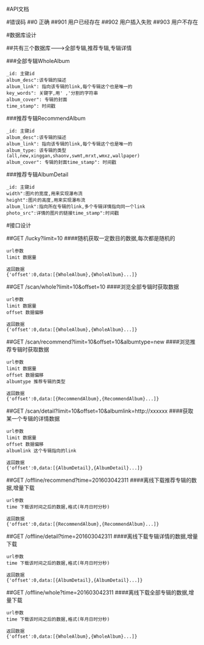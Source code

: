 #API文档



#错误码
##0 正确
##901 用户已经存在
##902 用户插入失败
##903 用户不存在


#数据库设计

##共有三个数据库———>全部专辑,推荐专辑,专辑详情

###全部专辑WholeAlbum
```
_id: 主键id
album_desc":该专辑的描述
album_link": 指向该专辑的link,每个专辑这个也是唯一的
key_words": 关键字,用' ,'分割的字符串
album_cover": 专辑的封面
time_stamp": 时间戳
```

###推荐专辑RecommendAlbum
```
_id: 主键id
album_desc":该专辑的描述
album_link": 指向该专辑的link,每个专辑这个也是唯一的
album_type: 该专辑的类型(all,new,xinggan,shaonv,swmt,mrxt,wmxz,wallpaper)
album_cover": 专辑的封面time_stamp": 时间戳
```


###推荐专辑AlbumDetail
```
_id: 主键id
width":图片的宽度,用来实现瀑布流
height":图片的高度,用来实现瀑布流
album_link":指向所在专辑的link,多个专辑详情指向同一个link
photo_src":详情的图片的链接time_stamp":时间戳
```



#接口设计

##GET /lucky?limit=10
####随机获取一定数目的数据,每次都是随机的
```
url参数
limit 数据量

返回数据
{'offset':0,data:[{WholeAlbum},{WholeAlbum}...]}
```




##GET /scan/whole?limit=10&offset=10
####浏览全部专辑时获取数据
```
url参数
limit 数据量
offset 数据偏移

返回数据
{'offset':0,data:[{WholeAlbum},{WholeAlbum}...]}
```


##GET /scan/recommend?limit=10&offset=10&albumtype=new
####浏览推荐专辑时获取数据
```
url参数
limit 数据量
offset 数据偏移
albumtype 推荐专辑的类型

返回数据
{'offset':0,data:[{RecommendAlbum},{RecommendAlbum}...]}
```

##GET /scan/detail?limit=10&offset=10&albumlink=http://xxxxxx
####获取某一个专辑的详情数据
```
url参数
limit 数据量
offset 数据偏移
albumlink 这个专辑指向的link

返回数据
{'offset':0,data:[{AlbumDetail},{AlbumDetail}...]}
```


##GET /offline/recommend?time=201603042311
####离线下载推荐专辑的数据,增量下载
```
url参数
time 下载该时间之后的数据,格式(年月日时分秒)

返回数据
{'offset':0,data:[{RecommendAlbum},{RecommendAlbum}...]}
```

##GET /offline/detail?time=201603042311
####离线下载专辑详情的数据,增量下载
```
url参数
time 下载该时间之后的数据,格式(年月日时分秒)

返回数据
{'offset':0,data:[{AlbumDetail},{AlbumDetail}...]}
```

##GET /offline/whole?time=201603042311
####离线下载全部专辑的数据,增量下载
```
url参数
time 下载该时间之后的数据,格式(年月日时分秒)

返回数据
{'offset':0,data:[{WholeAlbum},{WholeAlbum}...]}
```